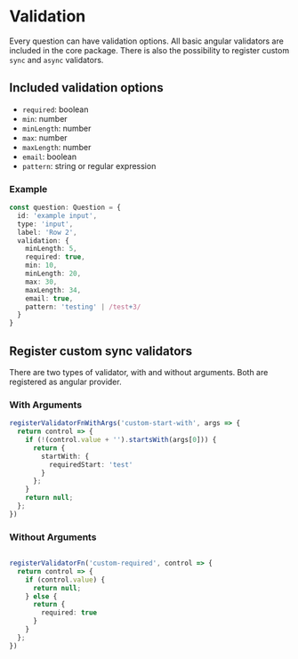 # Validation

Every question can have validation options. All basic angular validators are
included in the core package. There is also the possibility to register
custom `sync` and `async` validators.

## Included validation options

* `required`: boolean
* `min`: number
* `minLength`: number
* `max`: number
* `maxLength`: number
* `email`: boolean
* `pattern`: string or regular expression

### Example

```typescript
const question: Question = {
  id: 'example input',
  type: 'input',
  label: 'Row 2',
  validation: {
    minLength: 5,
    required: true,
    min: 10,
    minLength: 20,
    max: 30,
    maxLength: 34,
    email: true,
    pattern: 'testing' | /test+3/
  }
}
```

## Register custom sync validators

There are two types of validator, with and without arguments. Both are registered
as angular provider.

### With Arguments

```typescript
registerValidatorFnWithArgs('custom-start-with', args => {
  return control => {
    if (!(control.value + '').startsWith(args[0])) {
      return {
        startWith: {
          requiredStart: 'test'
        }
      };
    }
    return null;
  };
})
```

### Without Arguments

```typescript

registerValidatorFn('custom-required', control => {
  return control => {
    if (control.value) {
      return null;
    } else {
      return {
        required: true
      }
    }
  };
})
```
